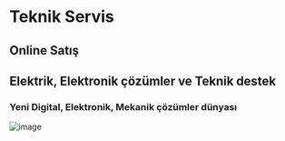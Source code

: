 # Teknik Servis
## Online Satış
## Elektrik, Elektronik çözümler ve Teknik destek
### Yeni Digital, Elektronik, Mekanik çözümler dünyası
![image](https://github.com/Teknik24/Web/assets/151061166/52bbf32c-22d1-4108-bcb9-67bb484aac7e)
